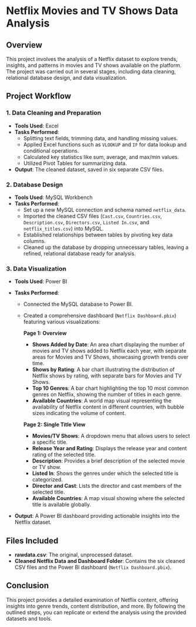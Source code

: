 # Netflix Movies and TV Shows Data Analysis

## Overview

This project involves the analysis of a Netflix dataset to explore trends, insights, and patterns in movies and TV shows available on the platform. The project was carried out in several stages, including data cleaning, relational database design, and data visualization.

## Project Workflow

### 1. **Data Cleaning and Preparation**
- **Tools Used**: Excel
- **Tasks Performed**:
  - Splitting text fields, trimming data, and handling missing values.
  - Applied Excel functions such as `VLOOKUP` and `IF` for data lookup and conditional operations.
  - Calculated key statistics like sum, average, and max/min values.
  - Utilized Pivot Tables for summarizing data.
- **Output**: The cleaned dataset, saved in six separate CSV files.

### 2. **Database Design**
- **Tools Used**: MySQL Workbench
- **Tasks Performed**:
  - Set up a new MySQL connection and schema named `netflix_data`.
  - Imported the cleaned CSV files (`Cast.csv`, `Countries.csv`, `Description.csv`, `Directors.csv`, `Listed In.csv`, and `netflix_titles.csv`) into MySQL.
  - Established relationships between tables by pivoting key data columns.
  - Cleaned up the database by dropping unnecessary tables, leaving a refined, relational database ready for analysis.

### 3. **Data Visualization**
- **Tools Used**: Power BI
- **Tasks Performed**:
  - Connected the MySQL database to Power BI.
  - Created a comprehensive dashboard (`Netflix Dashboard.pbix`) featuring various visualizations:

    **Page 1: Overview**
    - **Shows Added by Date**: An area chart displaying the number of movies and TV shows added to Netflix each year, with separate areas for Movies and TV Shows, showcasing growth trends over time.
    - **Shows by Rating**: A bar chart illustrating the distribution of Netflix shows by rating, with separate bars for Movies and TV Shows.
    - **Top 10 Genres**: A bar chart highlighting the top 10 most common genres on Netflix, showing the number of titles in each genre.
    - **Available Countries**: A world map visual representing the availability of Netflix content in different countries, with bubble sizes indicating the volume of content.

    **Page 2: Single Title View**
    - **Movies/TV Shows**: A dropdown menu that allows users to select a specific title.
    - **Release Year and Rating**: Displays the release year and content rating of the selected title.
    - **Description**: Provides a brief description of the selected movie or TV show.
    - **Listed In**: Shows the genres under which the selected title is categorized.
    - **Director and Cast**: Lists the director and cast members of the selected title.
    - **Available Countries**: A map visual showing where the selected title is available globally.

- **Output**: A Power BI dashboard providing actionable insights into the Netflix dataset.

## Files Included

- **rawdata.csv**: The original, unprocessed dataset.
- **Cleaned Netflix Data and Dashboard Folder**: Contains the six cleaned CSV files and the Power BI dashboard (`Netflix Dashboard.pbix`).

## Conclusion

This project provides a detailed examination of Netflix content, offering insights into genre trends, content distribution, and more. By following the outlined steps, you can replicate or extend the analysis using the provided datasets and tools.

